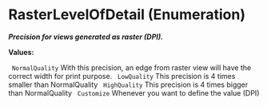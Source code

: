# RasterLevelOfDetail (Enumeration)

**_Precision for views generated as raster (DPI)._**

**Values:**

` NormalQuality`      With this precision, an edge from raster view will have the correct width for print purpose.
` LowQuality`      This precision is 4 times smaller than NormalQuality
` HighQuality`      This precision is 4 times bigger than NormalQuality
` Customize`      Whenever you want to define the value (DPI)
